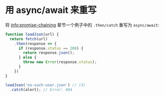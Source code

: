 
# 用 async/await 来重写

将 <info:promise-chaining> 章节一个例子中的 `.then/catch` 重写为 `async/await`:

```js run
function loadJson(url) {
  return fetch(url)
    .then(response => {
      if (response.status == 200) {
        return response.json();
      } else {
        throw new Error(response.status);
      }
    })
}

loadJson('no-such-user.json') // (3)
  .catch(alert); // Error: 404
```
